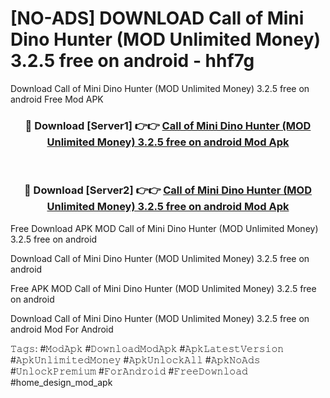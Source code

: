 # [NO-ADS] DOWNLOAD Call of Mini Dino Hunter (MOD Unlimited Money) 3.2.5 free on android - hhf7g
Download Call of Mini Dino Hunter (MOD Unlimited Money) 3.2.5 free on android Free Mod APK

<div align="center">
<h3>🔴 Download [Server1] 👉👉 <a href="https://apk-comot.site?title=Call_of_Mini_Dino_Hunter_(MOD_Unlimited_Money)_3.2.5_free_on_android">Call of Mini Dino Hunter (MOD Unlimited Money) 3.2.5 free on android Mod Apk</a></h3><br>

<h3>🔴 Download [Server2] 👉👉 <a href="https://apk-comot.site?title=Call_of_Mini_Dino_Hunter_(MOD_Unlimited_Money)_3.2.5_free_on_android">Call of Mini Dino Hunter (MOD Unlimited Money) 3.2.5 free on android Mod Apk</a></h3>
</div>


Free Download APK MOD Call of Mini Dino Hunter (MOD Unlimited Money) 3.2.5 free on android

Download Call of Mini Dino Hunter (MOD Unlimited Money) 3.2.5 free on android 

Free APK MOD Call of Mini Dino Hunter (MOD Unlimited Money) 3.2.5 free on android 

Download Call of Mini Dino Hunter (MOD Unlimited Money) 3.2.5 free on android Mod For Android

𝚃𝚊𝚐𝚜: #𝙼𝚘𝚍𝙰𝚙𝚔 #𝙳𝚘𝚠𝚗𝚕𝚘𝚊𝚍𝙼𝚘𝚍𝙰𝚙𝚔 #𝙰𝚙𝚔𝙻𝚊𝚝𝚎𝚜𝚝𝚅𝚎𝚛𝚜𝚒𝚘𝚗 #𝙰𝚙𝚔𝚄𝚗𝚕𝚒𝚖𝚒𝚝𝚎𝚍𝙼𝚘𝚗𝚎𝚢 #𝙰𝚙𝚔𝚄𝚗𝚕𝚘𝚌𝚔𝙰𝚕𝚕 #𝙰𝚙𝚔𝙽𝚘𝙰𝚍𝚜 #𝚄𝚗𝚕𝚘𝚌𝚔𝙿𝚛𝚎𝚖𝚒𝚞𝚖 #𝙵𝚘𝚛𝙰𝚗𝚍𝚛𝚘𝚒𝚍 #𝙵𝚛𝚎𝚎𝙳𝚘𝚠𝚗𝚕𝚘𝚊𝚍 #home_design_mod_apk